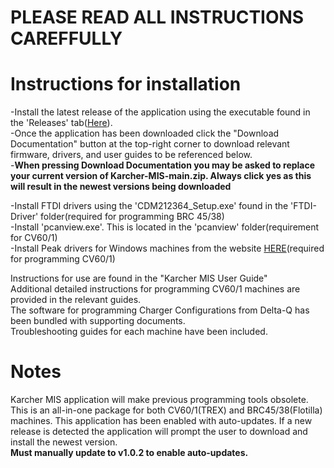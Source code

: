 # PLEASE READ ALL INSTRUCTIONS CAREFFULLY #

# Instructions for installation #
-Install the latest release of the application using the executable found in the 'Releases' tab([Here](https://github.com/Karcher-Floor-Care/Karcher-MIS/releases/latest)).    
-Once the application has been downloaded click the "Download Documentation" button at the top-right corner to download relevant firmware, drivers, and user guides to be referenced below.  
-**When pressing Download Documentation you may be asked to replace your current version of Karcher-MIS-main.zip. Always click yes as this will result in the newest versions being downloaded**

-Install FTDI drivers using the 'CDM212364_Setup.exe' found in the 'FTDI-Driver' folder(required for programming BRC 45/38)  
-Install 'pcanview.exe'.  This is located in the 'pcanview' folder(requirement for CV60/1)  
-Install Peak drivers for Windows machines from the website [HERE](https://www.peak-system.com/quick/DrvSetup)(required for programming CV60/1)  

  
Instructions for use are found in the "Karcher MIS User Guide"  
Additional detailed instructions for programming CV60/1 machines are provided in the relevant guides.  
The software for programming Charger Configurations from Delta-Q has been bundled with supporting documents.  
Troubleshooting guides for each machine have been included.  


# Notes
Karcher MIS application will make previous programming tools obsolete. This is an all-in-one package for both CV60/1(TREX) and BRC45/38(Flotilla) machines.
This application has been enabled with auto-updates. If a new release is detected the application will prompt the user to download and install the newest version.  
**Must manually update to v1.0.2 to enable auto-updates.**
